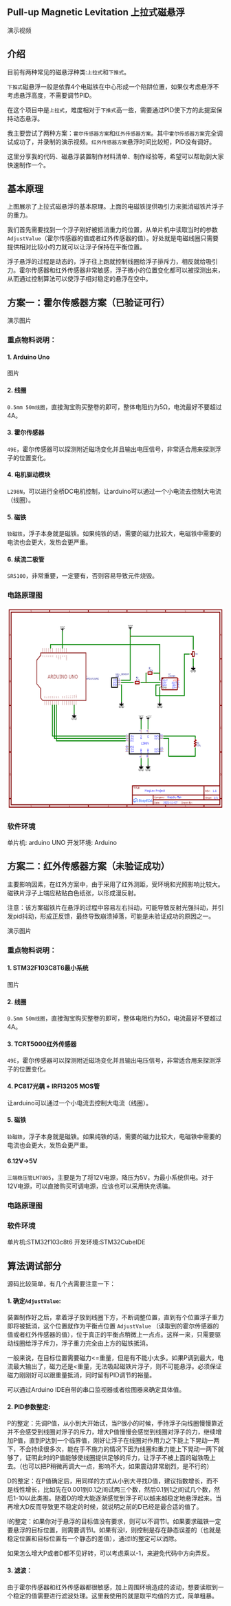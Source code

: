 ## Pull-up Magnetic Levitation 上拉式磁悬浮

演示视频


## 介绍

目前有两种常见的磁悬浮种类:`上拉式`和`下推式`。

`下推式`磁悬浮一般是依靠4个电磁铁在中心形成一个陷阱位置，如果仅考虑悬浮不考虑悬浮高度，不需要调节PID。

在这个项目中是`上拉式`，难度相对于`下推式`高一些，需要通过PID使下方的此提案保持动态悬浮。

我主要尝试了两种方案：`霍尔传感器方案`和`红外传感器方案`。其中`霍尔传感器方案`完全调试成功了，并录制的演示视频。`红外传感器方案`悬浮时间比较短，PID没有调好。

这里分享我的代码、磁悬浮装置制作材料清单、制作经验等，希望可以帮助到大家快速制作一个。

## 基本原理

上图展示了上拉式磁悬浮的基本原理。上面的电磁铁提供吸引力来抵消磁铁片浮子的重力。

我们首先需要找到一个浮子刚好被抵消重力的位置，从单片机中读取当时的参数`AdjustValue`（霍尔传感器的值或者红外传感器的值）。好处就是电磁线圈只需要提供相对比较小的力就可以让浮子保持在平衡位置。

浮子悬浮的过程是动态的，浮子往上跑就控制线圈给浮子排斥力，相反就给吸引力。霍尔传感器和红外传感器非常敏感，浮子微小的位置变化都可以被探测出来，从而通过控制算法可以使浮子相对稳定的悬浮在空中。

## 方案一：霍尔传感器方案（已验证可行）

演示图片

### 重点物料说明：

#### 1. Arduino Uno
图片

#### 2. 线圈
`0.5mm 50m线圈`，直接淘宝购买整卷的即可，整体电阻约为5Ω，电流最好不要超过4A。

#### 3. 霍尔传感器

`49E`，霍尔传感器可以探测附近磁场变化并且输出电压信号，非常适合用来探测浮子的位置变化。

#### 4. 电机驱动模块

`L298N`，可以进行全桥DC电机控制，让arduino可以通过一个小电流去控制大电流（线圈）。

#### 5. 磁铁

`钕磁铁`，浮子本身就是磁铁。如果纯铁的话，需要的磁力比较大，电磁铁中需要的电流也会更大，发热会更严重。

#### 6. 续流二极管
`SR5100`，非常重要，一定要有，否则容易导致元件烧毁。

### 电路原理图

<img src="https://github.com/xiaochutan123l/MagLev-Project/blob/main/images/Schematic_MagLev2.png" width="610" height="470" />

### 软件环境
单片机: arduino UNO
开发环境: Arduino


## 方案二：红外传感器方案（未验证成功）

主要影响因素，在红外方案中，由于采用了红外测距，受环境和光照影响比较大。磁铁片浮子上端应粘贴白色纸张，以形成漫反射。

注意：该方案磁铁片在悬浮的过程中容易左右抖动，可能导致反射光强抖动，并引发pid抖动，形成正反馈，最终导致崩溃掉落，可能是未验证成功的原因之一。

演示图片

### 重点物料说明：

#### 1. STM32F103C8T6最小系统
图片

#### 2. 线圈
`0.5mm 50m线圈`，直接淘宝购买整卷的即可，整体电阻约为5Ω，电流最好不要超过4A。

#### 3. TCRT5000红外传感器

`49E`，霍尔传感器可以探测附近磁场变化并且输出电压信号，非常适合用来探测浮子的位置变化。

#### 4. PC817光耦 + IRFI3205 MOS管

让arduino可以通过一个小电流去控制大电流（线圈）。

#### 5. 磁铁

`钕磁铁`，浮子本身就是磁铁。如果纯铁的话，需要的磁力比较大，电磁铁中需要的电流也会更大，发热会更严重。


#### 6.12V->5V
`三端稳压管LM7805`，主要是为了将12V电源，降压为5V，为最小系统供电。对于12V电源，可以直接购买可调电源，应该也可以采用快充诱骗。

### 电路原理图



### 软件环境
单片机:STM32f103c8t6
开发环境:STM32CubeIDE





## 算法调试部分

源码比较简单，有几个点需要注意一下：

#### 1. 确定`AdjustValue`: 

装置制作好之后，拿着浮子放到线圈下方，不断调整位置，直到有个位置浮子重力即将被抵消，这个位置就作为平衡点位置 `AdjustValue` （读取到的霍尔传感器的值或者红外传感器的值），位于真正的平衡点稍微上一点点。这样一来，只需要驱动线圈给浮子斥力，浮子重力完全由上方的磁铁抵消。

一般来说，在目标位置需要磁力<=重量，但是有不能小太多。如果P调到最大，电流最大输出了，磁力还是<重量，无法吸起磁铁片浮子，则不可能悬浮。必须保证磁力刚刚好可以跟重量抵消，同时留有PID调节的裕量。

可以通过Arduino IDE自带的串口监视器或者绘图器来确定具体值。

#### 2. PID参数整定:

P的整定：先调P值，从小到大开始试，当P很小的时候，手持浮子向线圈慢慢靠近并不会感受到线圈对浮子的斥力，增大P值慢慢会感觉到线圈对浮子的力，继续增加P值，直到P达到一个临界值，刚好让浮子在线圈对作用力之下能上下晃动一两下，不会持续很多次，能在手不施力的情况下因为线圈和重力能上下晃动一两下就够了，证明此时的P值能够使线圈提供足够的斥力，让浮子不被上面的磁铁吸上去。（也可以把P稍微再调大一点，影响不大，如果震动非常剧烈，是不行的）

D的整定：在P值确定后，用同样的方式从小到大寻找D值，建议指数增长，而不是线性增长，比如先在0.001到0.1之间试两三个数，然后0.1到1之间试几个数，然后1-10以此类推。随着D的增大能逐渐感觉到浮子可以越来越稳定地悬浮起来。当再增大D反而导致更不稳定的时候，就说明之前的D已经是最合适的值了。

I的整定：如果你对于悬浮的目标值没有要求，则可以不调节I。如果要求磁铁一定要悬浮的目标位置，则需要调节I。如果有没I，则控制是存在静态误差的（也就是稳定位置和目标位置有一个静态的差值），通过I的整定可以消除。

如果怎么增大P或者D都不见好转，可以考虑乘以-1，来避免代码中方向弄反。

#### 3. 滤波：

由于霍尔传感器和红外传感器都很敏感，加上周围环境造成的波动，想要读取到一个稳定的值需要进行滤波处理。这里我使用的就是取平均值的方式，简单粗暴。








